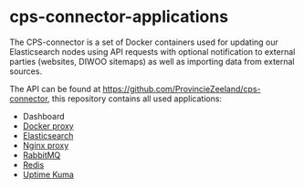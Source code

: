 # cps-connector-applications
The CPS-connector is a set of Docker containers used for updating our Elasticsearch nodes using API requests with optional notification to external parties (websites, DIWOO sitemaps) as well as importing data from external sources.

The API can be found at https://github.com/ProvincieZeeland/cps-connector, this repository contains all used applications:

- Dashboard
- [Docker proxy](https://github.com/Tecnativa/docker-socket-proxy)
- [Elasticsearch](https://www.elastic.co/elasticsearch)
- [Nginx proxy](https://www.nginx.com/)
- [RabbitMQ](https://rabbitmq.com/)
- [Redis](https://redis.com/)
- [Uptime Kuma](https://uptime.kuma.pet/)
  
  




